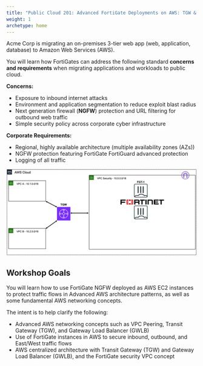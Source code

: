 ```yaml
---
title: "Public Cloud 201: Advanced FortiGate Deployments on AWS: TGW & GWLB"
weight: 1
archetype: home
---
```


Acme Corp is migrating an on-premises 3-tier web app (web, application, database) to Amazon Web Services (AWS).

You will learn how FortiGates can address the following standard **concerns and requirements** when migrating applications and workloads to public cloud. 

**Concerns:**    
  - Exposure to inbound internet attacks
  - Environment and application segmentation to reduce exploit blast radius
  - Next generation firewall (**NGFW**) protection and URL filtering for outbound web traffic 
  - Simple security policy across corporate cyber infrastructure    
  
**Corporate Requirements:**    
  - Regional, highly available architecture (multiple availability zones (AZs))
  - NGFW protection featuring FortiGate FortiGuard advanced protection
  - Logging of all traffic

![](1_moduleone/FTNTSecVPC-simple.png)

## Workshop Goals

You will learn how to use FortiGate NGFW deployed as AWS EC2 instances to protect traffic flows in Advanced AWS architecture patterns, as well as some fundamental AWS networking concepts.

The intent is to help clarify the following:    
  * Advanced AWS networking concepts such as VPC Peering, Transit Gateway (TGW), and Gateway Load Balancer (GWLB)
  * Use of FortiGate instances in AWS to secure inbound, outbound, and East/West traffic flows
  * AWS centralized architecture with Transit Gateway (TGW) and Gateway Load Balancer (GWLB), and the FortiGate security VPC concept
